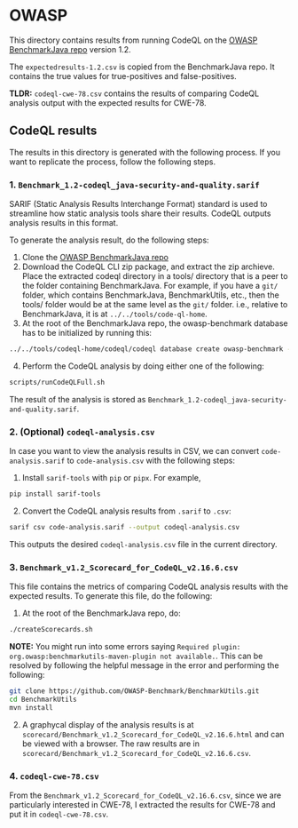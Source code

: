 # OWASP

This directory contains results from running CodeQL on the [OWASP BenchmarkJava repo](https://github.com/OWASP-Benchmark/BenchmarkJava) version 1.2.

The `expectedresults-1.2.csv` is copied from the BenchmarkJava repo. It contains the true values for true-positives and false-positives.

__TLDR:__ `codeql-cwe-78.csv` contains the results of comparing CodeQL analysis output with the expected results for CWE-78.

## CodeQL results

The results in this directory is generated with the following process. If you want to replicate the process, follow the following steps.

### 1. `Benchmark_1.2-codeql_java-security-and-quality.sarif`

SARIF (Static Analysis Results Interchange Format) standard is used to streamline how static analysis tools share their results. CodeQL outputs analysis results in this format.

To generate the analysis result, do the following steps:

1. Clone the [OWASP BenchmarkJava repo](https://github.com/OWASP-Benchmark/BenchmarkJava)
2. Download the CodeQL CLI zip package, and extract the zip archieve. Place the extracted codeql directory in a tools/ directory that is a peer to the folder containing BenchmarkJava. For example, if you have a `git/` folder, which contains BenchmarkJava, BenchmarkUtils, etc., then the tools/ folder would be at the same level as the `git/` folder.  i.e., relative to BenchmarkJava, it is at `../../tools/code-ql-home`.
3. At the root of the BenchmarkJava repo, the owasp-benchmark database has to be initialized by running this:

```bash
../../tools/codeql-home/codeql/codeql database create owasp-benchmark --language=java
```

4. Perform the CodeQL analysis by doing either one of the following:

```bash
scripts/runCodeQLFull.sh
```

The result of the analysis is stored as `Benchmark_1.2-codeql_java-security-and-quality.sarif`.


### 2. (Optional) `codeql-analysis.csv`

In case you want to view the analysis results in CSV, we can convert `code-analysis.sarif` to `code-analysis.csv` with the following steps:

1. Install `sarif-tools` with `pip` or `pipx`. For example,

```bash
pip install sarif-tools
```

2. Convert the CodeQL analysis results from `.sarif` to `.csv`:

```bash
sarif csv code-analysis.sarif --output codeql-analysis.csv
```

This outputs the desired `codeql-analysis.csv` file in the current directory.


### 3. `Benchmark_v1.2_Scorecard_for_CodeQL_v2.16.6.csv`

This file contains the metrics of comparing CodeQL analysis results with the expected results. To generate this file, do the following:

1. At the root of the BenchmarkJava repo, do:

```bash
./createScorecards.sh
```

__NOTE:__ You might run into some errors saying `Required plugin: org.owasp:benchmarkutils-maven-plugin not available.`. This can be resolved by following the helpful message in the error and performing the following:

```bash
git clone https://github.com/OWASP-Benchmark/BenchmarkUtils.git
cd BenchmarkUtils
mvn install
```

2. A graphycal display of the analysis results is at `scorecard/Benchmark_v1.2_Scorecard_for_CodeQL_v2.16.6.html` and can be viewed with a browser. The raw results are in `scorecard/Benchmark_v1.2_Scorecard_for_CodeQL_v2.16.6.csv`.


### 4. `codeql-cwe-78.csv`

From the `Benchmark_v1.2_Scorecard_for_CodeQL_v2.16.6.csv`, since we are particularly interested in CWE-78, I extracted the results for CWE-78 and put it in `codeql-cwe-78.csv`.